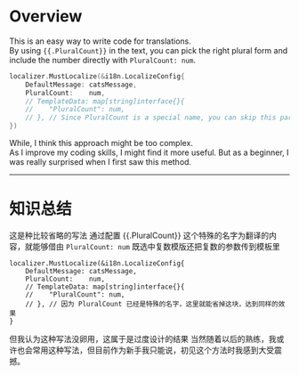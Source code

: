 # Overview
This is an easy way to write code for translations.  
By using `{{.PluralCount}}` in the text, you can pick the right plural form and include the number directly with `PluralCount: num`.

```go
localizer.MustLocalize(&i18n.LocalizeConfig{
    DefaultMessage: catsMessage,
    PluralCount:    num,
    // TemplateData: map[string]interface{}{
    //    "PluralCount": num,
    // }, // Since PluralCount is a special name, you can skip this part and still get the same result.
})
```

While, I think this approach might be too complex.  
As I improve my coding skills, I might find it more useful. But as a beginner, I was really surprised when I first saw this method.

---

# 知识总结
这是种比较省略的写法
通过配置 {{.PluralCount}} 这个特殊的名字为翻译的内容，就能够借由 `PluralCount: num` 既选中复数模版还把复数的参数传到模板里

```
localizer.MustLocalize(&i18n.LocalizeConfig{
    DefaultMessage: catsMessage,
    PluralCount:    num,
    // TemplateData: map[string]interface{}{
    //    "PluralCount": num,
    // }, // 因为 PluralCount 已经是特殊的名字，这里就能省掉这块，达到同样的效果
}
```

但我认为这种写法没卵用，这属于是过度设计的结果
当然随着以后的熟练，我或许也会常用这种写法，但目前作为新手我只能说，初见这个方法时我感到大受震撼。
